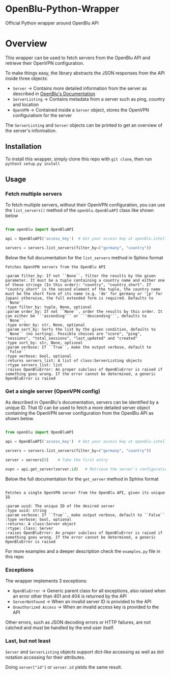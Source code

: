 # OpenBlu-Python-Wrapper

Official Python wrapper around OpenBlu API


# Overview

This wrapper can be used to fetch servers from the OpenBlu API and retrieve their OpenVPN configuration.

To make things easy, the library abstracts the JSON responses from the API inside three objects:

- `Server` -> Contains more detailed information from the server as described in [OpenBlu's Documentation](https://docs.intellivoid.net/openblu/v1/get_server)
- `ServerListing` -> Contains metadata from a server such as ping, country and location
- `OpenVPN` -> Contained inside a `Server` object, stores the OpenVPN configuratiom for the server


The `ServerListing` and `Server` objects can be printed to get an overview of the server's information.


## Installation

To install this wrapper, simply clone this repo with `git clone`, then run `python3 setup.py install`


## Usage

### Fetch multiple servers

To fetch multiple servers, without their OpenVPN configuration, you can use the `list_servers()` method of the `openblu.OpenBluAPI` class like shown below

```python

from openblu import OpenBluAPI

api = OpenBluAPI('access_key')  # Get your access key at openblu.intellivoid.net

servers = servers.list_servers(filter_by=("germany", "country"))
```

Below the full documentation for the `list_servers` method in Sphinx format

```
Fetches OpenVPN servers from the OpenBlu API

:param filter_by: If not ``None``, filter the results by the given parameter. It must be a tuple containing a country name and either one of these strings (In this order): "country", "country_short". If "country_short" is the second element of the tuple, the country name must be the short form of its name (e.g. 'de' for germany or 'jp' for Japan) otherwise, the full extended form is required. Defaults to ``None``
:type filter_by: tuple, None, optional
:param order_by: If not ``None``, order the results by this order. It can either be ``'ascending'`` or ``'descending'``, defaults to ``None``.
:type order_by: str, None, optional
:param sort_by: Sorts the list by the given condition, defaults to ``None`` (no sorting). Possible choices are "score", "ping", "sessions", "total_sessions", "last_updated" and "created"
:type sort_by: str, None, optional
:param verbose: If ``True``, make the output verbose, default to ``False``
:type verbose: bool, optional
:returns servers_list: A list of class:ServerListing objects
:rtype servers_list: list
:raises OpenBluError: An proper subclass of OpenBluError is raised if something goes wrong. If the error cannot be determined, a generic OpenBluError is raised
```


### Get a single server (OpenVPN config)

As described in OpenBlu's documentation, servers can be identified by a unique ID. That ID can be used to fetch a more detailed server object containing the OpenVPN server configuration from the OpenBlu API as shown below.


```python

from openblu import OpenBluAPI

api = OpenBluAPI('access_key')  # Get your access key at openblu.intellivoid.net

servers = servers.list_servers(filter_by=("germany", "country"))

server = servers[0]    # Take the first entry

ovpn = api.get_server(server.id)   # Retrieve the server's configuration
```

Below the full documentation for the `get_server` method in Sphinx format

```

Fetches a single OpenVPN server from the OpenBlu API, given its unique ID

:param uuid: The unique ID of the desired server
:type uuid: string
:param verbose: If ``True``, make output verbose, default to ``False``
:type verbose: bool, optional
:returns: A class:Server object
:rtype: class: Server
:raises OpenBluError: An proper subclass of OpenBluError is raised if something goes wrong. If the error cannot be determined, a generic OpenBluError is raised
```

For more examples and a deeper description check the `examples.py` file in this repo

### Exceptions

The wrapper implements 3 exceptions:
- `OpenBluError` -> Generic parent class for all exceptions, also raised when an error other than 401 and 404 is returned by the API
- `ServerNotFound` -> When an invalid server ID is provided to the API
- `Unauthorized Access` -> When an invalid access key is provided to the API

Other errors, such as JSON decoding errors or HTTP failures, are not catched and must be handled by the end user itself.

### Last, but not least

`Server` and `ServerListing` objects support dict-like accessing as well as dot notation accessing for their attributes.

Doing `server["id"]` or `server.id` yields the same result.


